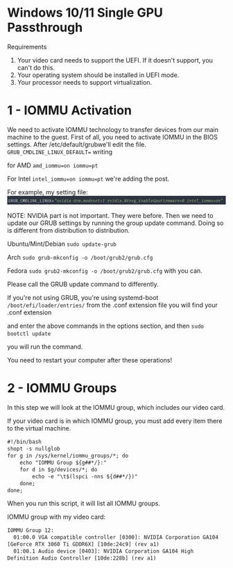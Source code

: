 # Windows 10/11 Single GPU Passthrough

Requirements
1. Your video card needs to support the UEFI. If it doesn't support, you can't do this.
2. Your operating system should be installed in UEFI mode.
3. Your processor needs to support virtualization.

# 1 - IOMMU Activation
We need to activate IOMMU technology to transfer devices from our main machine to the guest.
First of all, you need to activate IOMMU in the BIOS settings.
After  /etc/default/grubwe'll edit the file.
`GRUB_CMDLINE_LINUX_DEFAULT=` writing

for AMD  `amd_iommu=on iommu=pt`

For Intel  `intel_iommu=on iommu=pt`
we're adding the post.

For example, my setting file:
![bootloader](https://github.com/oniichanx/Windows-10-11-Single-GPU-Passthrough/blob/main/pic/image-39.png)

NOTE: NVIDIA part is not important. They were before.
Then
we need to update our GRUB settings by running the group update
command. Doing so is different from distribution to distribution.

Ubuntu/Mint/Debian `sudo update-grub`

Arch `sudo grub-mkconfig -o /boot/grub2/grub.cfg`

Fedora  `sudo grub2-mkconfig -o /boot/grub2/grub.cfg` with you can.

Please call the GRUB update command to differently.

If you're not using GRUB,
you're using systemd-boot `/boot/efi/loader/entries/` from the .conf extension file you will find your .conf extension

and enter the above commands in the options section, and then `sudo bootctl update`

you will run the command.

You need to restart your computer after these operations!

# 2 - IOMMU Groups
In this step we will look at the IOMMU group, which includes our video card.

If your video card is in which IOMMU group, you must add every item there to the virtual machine.

```
#!/bin/bash
shopt -s nullglob
for g in /sys/kernel/iommu_groups/*; do
    echo "IOMMU Group ${g##*/}:"
    for d in $g/devices/*; do
        echo -e "\t$(lspci -nns ${d##*/})"
    done;
done;
```

When you run this script, it will list all IOMMU groups.

IOMMU group with my video card:

```
IOMMU Group 12:  
  01:00.0 VGA compatible controller [0300]: NVIDIA Corporation GA104 [GeForce RTX 3060 Ti GDDR6X] [10de:24c9] (rev a1)  
  01:00.1 Audio device [0403]: NVIDIA Corporation GA104 High Definition Audio Controller [10de:228b] (rev a1)
```
